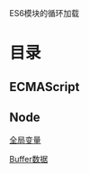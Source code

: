 ES6模块的循环加载

目录
=
ECMAScript
-

Node
-
[全局变量](./Web/Node/node-globalval.md)

[Buffer数据](./Web/Node/node-buffer.md)